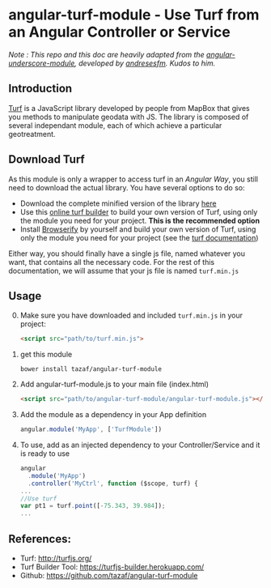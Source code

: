 angular-turf-module - Use Turf from an Angular Controller or Service
======

_Note : This repo and this doc are heavily adapted from the [angular-underscore-module](https://github.com/andresesfm/angular-underscore-module), developed by [andresesfm](https://github.com/andresesfm). Kudos to him._

## Introduction

[Turf](http://turfjs.org/) is a JavaScript library developed by people from MapBox that gives you methods to manipulate geodata with JS. The library is composed of several independant module, each of which achieve a particular geotreatment.

## Download Turf

As this module is only a wrapper to access turf in an _Angular Way_, you still need to download the actual library. You have several options to do so:

- Download the complete minified version of the library [here](https://raw.githubusercontent.com/Turfjs/turf/v2.0.2/turf.min.js)
- Use this [online turf builder](https://turfjs-builder.herokuapp.com/) to build your own version of Turf, using only the module you need for your project. **This is the recommended option**
- Install [Browserify](http://browserify.org/) by yourself and build your own version of Turf, using only the module you need for your project (see the [turf documentation](https://github.com/turfjs/turf/#installation))

Either way, you should finally have a single js file, named whatever you want, that contains all the necessary code. For the rest of this documentation, we will assume that your js file is named `turf.min.js`

## Usage

0. Make sure you have downloaded and included `turf.min.js` in your project:

    ```html
    <script src="path/to/turf.min.js">
    ```

1. get this module

    ```
    bower install tazaf/angular-turf-module
    ```

2. Add angular-turf-module.js to your main file (index.html)

    ```html
    <script src="path/to/angular-turf-module/angular-turf-module.js"></script>
    ```

3. Add the module as a dependency in your App definition

    ```javascript
    angular.module('MyApp', ['TurfModule'])
    ```

4. To use, add as an injected dependency to your Controller/Service and it is ready to use

    ```javascript
    angular
      .module('MyApp')
      .controller('MyCtrl', function ($scope, turf) {
    ...
    //Use turf
    var pt1 = turf.point([-75.343, 39.984]);
    ...
    ```

## References:
  
- Turf: http://turfjs.org/
- Turf Builder Tool: https://turfjs-builder.herokuapp.com/
- Github: https://github.com/tazaf/angular-turf-module
